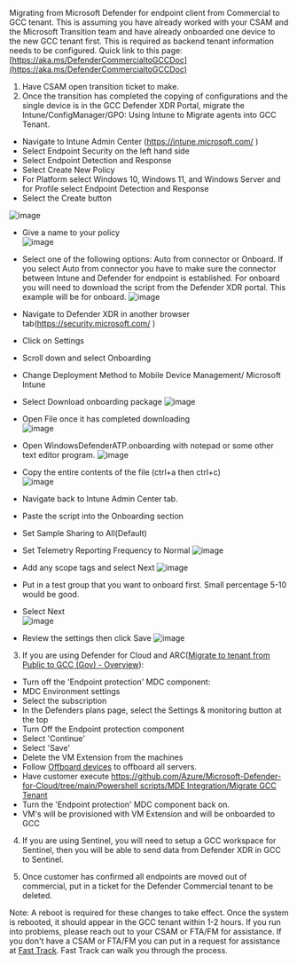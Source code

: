 Migrating from Microsoft Defender for endpoint client from Commercial to GCC tenant. This is assuming you have already worked with your CSAM and the Microsoft Transition team and have already onboarded one device to the new GCC tenant first. This is required as backend tenant information needs to be configured. Quick link to this page: [https://aka.ms/DefenderCommercialtoGCCDoc](https://aka.ms/DefenderCommercialtoGCCDoc)

1. Have CSAM open transition ticket to make. 
2. Once the transition has completed the copying of configurations and the single device is in the GCC Defender XDR Portal, migrate the Intune/ConfigManager/GPO: 
Using Intune to Migrate agents into GCC Tenant.
* Navigate to Intune Admin Center (https://intune.microsoft.com/ )
* Select Endpoint Security on the left hand side
* Select Endpoint Detection and Response
* Select Create New Policy
* For Platform select Windows 10, Windows 11, and Windows Server and for Profile select Endpoint Detection and Response
* Select the Create button
 
![image](https://github.com/mattnovitsch/M365/assets/61195587/bc618214-dee9-4210-be9d-25cedfb8473a)

* Give a name to your policy <BR>
![image](https://github.com/mattnovitsch/M365/assets/61195587/90f1c294-e625-4a53-96fb-3a056a6bbaf1)
 
* Select one of the following options: Auto from connector or Onboard. If you select Auto from connector you have to make sure the connector between Intune and Defender for endpoint is established. For onboard you will need to download the script from the Defender XDR portal. This example will be for onboard.
![image](https://github.com/mattnovitsch/M365/assets/61195587/47dc8724-e3e0-453b-aa35-d8ed5170bcbc)
  
* Navigate to Defender XDR in another browser tab(https://security.microsoft.com/ )
* Click on Settings
* Scroll down and select Onboarding
* Change Deployment Method to Mobile Device Management/ Microsoft Intune
* Select Download onboarding package
![image](https://github.com/mattnovitsch/M365/assets/61195587/360c4d24-79db-416d-acb7-08e922d31573)
 
* Open File once it has completed downloading <BR>
![image](https://github.com/mattnovitsch/M365/assets/61195587/691f7808-de4d-4da9-afb4-83ce897a530f)
 
* Open WindowsDefenderATP.onboarding with notepad or some other text editor program.
![image](https://github.com/mattnovitsch/M365/assets/61195587/9bab3b9a-bb3a-4855-9580-108937519ba2)
  
* Copy the entire contents of the file (ctrl+a then ctrl+c) <BR>
![image](https://github.com/mattnovitsch/M365/assets/61195587/8e021c9b-b2de-49c5-9541-3e6498e97110)
  
* Navigate back to Intune Admin Center tab.
* Paste the script into the Onboarding section
* Set Sample Sharing to All(Default)
* Set Telemetry Reporting Frequency to Normal
![image](https://github.com/mattnovitsch/M365/assets/61195587/b694c361-c22f-4305-87a6-dd1d2e9bdb45)
  
* Add any scope tags and select Next
![image](https://github.com/mattnovitsch/M365/assets/61195587/ca3d99cf-20c5-43ed-8498-f33f4bcd7f8d)
  
* Put in a test group that you want to onboard first. Small percentage 5-10 would be good.
* Select Next <BR>
![image](https://github.com/mattnovitsch/M365/assets/61195587/9fc66b5b-9b9d-4392-aecc-454ba99a06ac)
 
* Review the settings then click Save
![image](https://github.com/mattnovitsch/M365/assets/61195587/c22a6706-4fc5-487c-b324-d6e0d9604435)

3. If you are using Defender for Cloud and ARC([Migrate to tenant from Public to GCC (Gov) - Overview](https://dev.azure.com/ASIM-Security/Infrastructure%20Solutions/_wiki/wikis/Defender%20for%20Cloud/2518/Migrate-to-tenant-from-Public-to-GCC-(Gov))): 
* Turn off the 'Endpoint protection' MDC component:
* MDC Environment settings
* Select the subscription
* In the Defenders plans page, select the Settings & monitoring button at the top
* Turn Off the Endpoint protection component
* Select 'Continue'
* Select 'Save'
* Delete the VM Extension from the machines
* Follow [Offboard devices](https://learn.microsoft.com/en-us/microsoft-365/security/defender-endpoint/offboard-machines?view=o365-worldwide)  to offboard all servers.
* Have customer execute [https://github.com/Azure/Microsoft-Defender-for-Cloud/tree/main/Powershell scripts/MDE Integration/Migrate GCC Tenant](https://github.com/Azure/Microsoft-Defender-for-Cloud/tree/main/Powershell%20scripts/MDE%20Integration/Migrate%20GCC%20Tenant) 
* Turn the 'Endpoint protection' MDC component back on.
* VM's will be provisioned with VM Extension and will be onboarded to GCC

4. If you are using Sentinel, you will need to setup a GCC workspace for Sentinel, then you will be able to send data from Defender XDR in GCC to Sentinel.

5. Once customer has confirmed all endpoints are moved out of commercial, put in a ticket for the Defender Commercial tenant to be deleted.


 
Note: A reboot is required for these changes to take effect. Once the system is rebooted, it should appear in the GCC tenant within 1-2 hours. If you run into problems, please reach out to your CSAM or FTA/FM for assistance. If you don't have a CSAM or FTA/FM you can put in a request for assistance at [Fast Track](http://www.microsoft.com/fasttrack). Fast Track can walk you through the process.